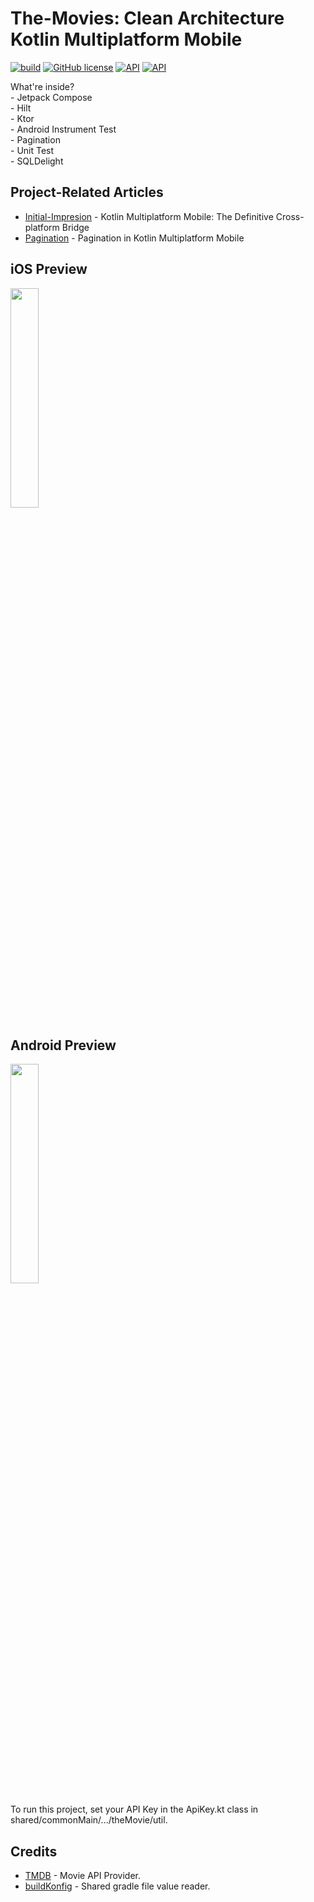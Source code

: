 The-Movies: Clean Architecture Kotlin Multiplatform Mobile
==========
[![build](https://github.com/annasta13/The-Movies/actions/workflows/build.yml/badge.svg)](https://github.com/annasta13/The-Movies/actions/workflows/gradle.yml)
[![GitHub license](https://img.shields.io/github/license/annasta13/The-Movies.svg?style=plastic)](https://github.com/annasta13/The-Movies/blob/main/LICENSE)
<a href="https://developer.android.com/about/versions/marshmallow/android-6.0"><img alt="API" src="https://img.shields.io/badge/minSdkVersion-23-yellow.svg?style=true"/></a>
<a href="https://developer.android.com/about/versions/12"><img alt="API" src="https://img.shields.io/badge/targetSdkVersion-31-green.svg?style=true"/></a>
<p>What're inside?
<br>- Jetpack Compose
<br>- Hilt
<br>- Ktor
<br>- Android Instrument Test
<br>- Pagination
<br>- Unit Test
<br>- SQLDelight
</p>

## Project-Related Articles
- [Initial-Impresion][3] - Kotlin Multiplatform Mobile: The Definitive Cross-platform Bridge
- [Pagination][4] - Pagination in Kotlin Multiplatform Mobile

## iOS Preview
<p><img src="https://raw.githubusercontent.com/annasta13/The-Movies/main/The-Movie-Screenshot-iOS.gif" width=30% height=30%></p>

## Android Preview
<p><img src="https://raw.githubusercontent.com/annasta13/The-Movies/main/The-Movie-Screenshot-Android.gif" width=30% height=30%></p>
<p>To run this project, set your API Key in the ApiKey.kt class in shared/commonMain/.../theMovie/util.</p>

## Credits
- [TMDB][1] - Movie API Provider.
- [buildKonfig][2] - Shared gradle file value reader.

[1]: https://www.themoviedb.org/documentation/api
[2]: https://github.com/yshrsmz/BuildKonfig
[3]: https://betterprogramming.pub/kotlin-multiplatform-mobile-is-it-a-comfortable-bridge-fb724a9f3a0c
[4]: https://betterprogramming.pub/pagination-in-kotlin-multiplatform-mobile-a96f21e71668?source=your_stories_page-------------------------------------
